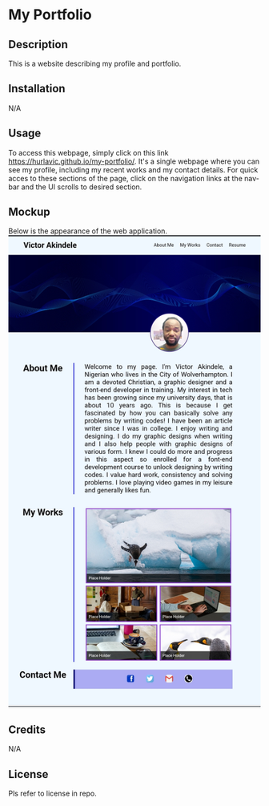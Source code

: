 # My Portfolio

## Description
This is a website describing my profile and portfolio.
## Installation
N/A
## Usage
To access this webpage, simply click on this link https://hurlavic.github.io/my-portfolio/. It's a single webpage where you can see my profile, including my recent works and my contact details. For quick acces to these sections of the page, click on the navigation links at the nav-bar and the UI scrolls to desired section.

## Mockup 
Below is the appearance of the web application.
![alt text](./images/mock.jpg)
## Credits
N/A
## License
Pls refer to license in repo.